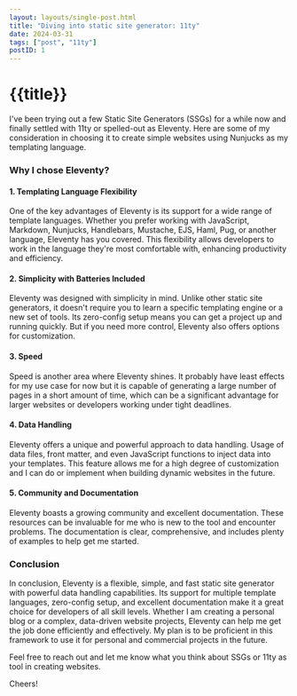 ```yaml
---
layout: layouts/single-post.html
title: "Diving into static site generator: 11ty"
date: 2024-03-31
tags: ["post", "11ty"]
postID: 1
---
```


# {{title}}

I've been trying out a few Static Site Generators (SSGs) for a while now and finally settled with 11ty or spelled-out as Eleventy. Here are some of my consideration in choosing it to create simple websites using Nunjucks as my templating language.

### Why I chose Eleventy?

#### 1. Templating Language Flexibility

One of the key advantages of Eleventy is its support for a wide range of template languages. Whether you prefer working with JavaScript, Markdown, Nunjucks, Handlebars, Mustache, EJS, Haml, Pug, or another language, Eleventy has you covered. This flexibility allows developers to work in the language they're most comfortable with, enhancing productivity and efficiency.

#### 2. Simplicity with Batteries Included

Eleventy was designed with simplicity in mind. Unlike other static site generators, it doesn't require you to learn a specific templating engine or a new set of tools. Its zero-config setup means you can get a project up and running quickly. But if you need more control, Eleventy also offers options for customization.

#### 3. Speed

Speed is another area where Eleventy shines. It probably have least effects for my use case for now but it is capable of generating a large number of pages in a short amount of time, which can be a significant advantage for larger websites or developers working under tight deadlines.

#### 4. Data Handling

Eleventy offers a unique and powerful approach to data handling. Usage of data files, front matter, and even JavaScript functions to inject data into your templates. This feature allows me for a high degree of customization and I can do or implement when building dynamic websites in the future.

#### 5. Community and Documentation

Eleventy boasts a growing community and excellent documentation. These resources can be invaluable for me who is new to the tool and encounter problems. The documentation is clear, comprehensive, and includes plenty of examples to help get me started.

### Conclusion

In conclusion, Eleventy is a flexible, simple, and fast static site generator with powerful data handling capabilities. Its support for multiple template languages, zero-config setup, and excellent documentation make it a great choice for developers of all skill levels. Whether I am creating a personal blog or a complex, data-driven website projects, Eleventy can help me get the job done efficiently and effectively. My plan is to be proficient in this framework to use it for personal and commercial projects in the future.

Feel free to reach out and let me know what you think about SSGs or 11ty as tool in creating websites.

Cheers!
